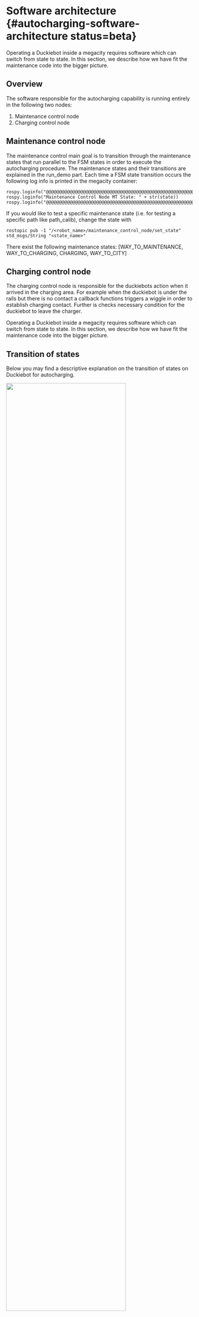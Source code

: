 # Software architecture {#autocharging-software-architecture status=beta}

Operating a Duckiebot inside a megacity requires software which can switch from state to state. In this section, we describe how we have fit the maintenance code into the bigger picture.

## Overview

The software responsible for the autocharging capability is running entirely in the following two nodes:

1. Maintenance control node
2. Charging control node

## Maintenance control node

The maintenance control main goal is to transition through the maintenance states that run parallel to the FSM states in order to execute the autocharging procedure. The maintenance states and their transitions are explained in the run_demo part. Each time a FSM state transition occurs the following log info is printed in the megacity container:


    rospy.loginfo("@@@@@@@@@@@@@@@@@@@@@@@@@@@@@@@@@@@@@@@@@@@@@@@@@@@@@@@@")
    rospy.loginfo("Maintenance Control Node MT State: " + str(state))
    rospy.loginfo("@@@@@@@@@@@@@@@@@@@@@@@@@@@@@@@@@@@@@@@@@@@@@@@@@@@@@@@@")

If you would like to test a specific maintenance state (i.e. for testing a specific path like path_calib), change the state with

    rostopic pub -1 "/<robot_name>/maintenance_control_node/set_state" std_msgs/String "<state_name>"

There exist the following maintenance states: [WAY_TO_MAINTENANCE, WAY_TO_CHARGING, CHARGING, WAY_TO_CITY]

## Charging control node

The charging control node is responsible for the duckiebots action when it arrived in the charging area.
For example when the duckiebot is under the rails but there is no contact a callback functions triggers a wiggle in order to establish charging contact.
Further is checks necessary condition for the duckiebot to leave the charger.



Operating a Duckiebot inside a megacity requires software which can switch from state to state. In this section, we describe how we have fit the maintenance code into the bigger picture.

## Transition of states

Below you may find a descriptive explanation on the transition of states on Duckiebot for autocharging.


<div figure-id="fig:software_architec">
<img src="images/way_to_maintenance_2.png" style="width: 80%"/>
<figcaption>
WAY_TO_MAINTENANCE
</figcaption>
</div>
<br />

As soon as the megacity container is started, a Duckiebot is placed into the city and is able to drive around. A timer, the charge estimation algorithm or a human being triggers a topic called GO_TO_CHARGING from the maintenance control node in order to recognize the time when we need to put the Duckiebot into the charging area. When this state is switched from NONE to WAY_TO_MAINTENANCE, the Duckiebot is guided towards the entrance of the maintenance area by a fleet management algorithm(The responsible node for this algorithm is the action_dispatcher_node). During its journey it has the priority of way before other Duckiebots. (indicated by purple blinking LEDs).


<div figure-id="fig:software_architec2">
<img src="images/wait.png" style="width: 80%"/>
<figcaption>
WAY_TO_CHARGING LED Detection
</figcaption>
</div>
<br />

Having arrived at the entrance, this state will get switched to WAY_TO_CHARGING. On the maintenance intersection, the Duckiebot will recognize the maintenance apriltag and its FSM State will transit from INTERSECTION_COORDINATION to WAIT. There it will wait for 15 seconds and take multiple measurements for the frequency of charging manager's blinking LED light. The detected frequency will be determined according to the most measured frequency. Since every frequency corresponds to a charger index, the charger which Duckiebot should go will be set. After this, the FSM State will be set to INTERSECTION_COORDINATION and the journey to the charger begins. 


<div figure-id="fig:software_architec3">
<img src="images/way_to_charging.png" style="width: 80%"/>
<figcaption>
WAY_TO_CHARGING Driving to the charger
</figcaption>
</div>
<br />

For every charger there is a predefined route, hence, the Duckiebot will take the turns to reach the charger according to the predefined route. 


<div figure-id="fig:software_architec4">
<img src="images/in charging.png" style="width: 80%"/>
<figcaption>
CHARGING
</figcaption>
</div>
<br />

After entering the charger, a transition of state from WAY_TO_CHARGING to CHARGING follows and the finite state machine state switches to IN_CHARGING_AREA. These states mean that the Duckiebot is inside the charger and that it will keep distance from other Duckiebots queued up there. As soon as the Duckiebot sees a red line and a stop tag at the end of a charger the finite state is switched to CHARGING_FIRST_IN_LINE. 


<div figure-id="fig:software_architec5">
<img src="images/way_to_city.png" style="width: 80%"/>
<figcaption>
WAY_TO_CITY
</figcaption>
</div>
<br />


At this given point of time the Duckiebot is the first one being able to leave the charger and it only needs to wait until it gets fully charged or someone triggers it to exit the charger and free another charging spot. 15 seconds before requesting to leave the charger, Duckiebot's lights on the backbumper will turn blue. In order to leave the charger, the Duckiebot needs to be charged for a certain amount of time and it should not detect another Duckiebot in front of it. While leaving the charger the finite state switches to LANE_FOLLOWING which makes the Duckiebot able to drive and the maintenance control node switches to WAY_TO_CITY. The Duckiebot is now guided out of the maintenance area. If the exit is reached, the maintenance control node is switched to NONE and the Duckiebot is again able to drive around in the city.

